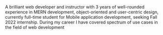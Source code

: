 <!--
**Jas-22/Jas-22** is a ✨ _special_ ✨ repository because its `README.md` (this file) appears on your GitHub profile.

Here are some ideas to get you started:

- 🔭 I’m currently working on ...
- 🌱 I’m currently learning ...
- 👯 I’m looking to collaborate on ...
- 🤔 I’m looking for help with ...
- 💬 Ask me about ...
- 📫 How to reach me: ...
- 😄 Pronouns: ...
- ⚡ Fun fact: ...
-->

A brilliant web developer and instructor with 3 years of well-rounded experience in MERN development, object-oriented and user-centric design, currently full-time student for Mobile application development, seeking Fall 2022 internship. During my career I have covered spectrum of use cases in the field of web development 

